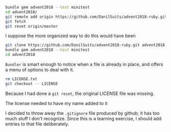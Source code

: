 ```bash
bundle gem advent2018 --test minitest
cd advent2018/
git remote add origin https://github.com/DanilSuits/advent2018-ruby.git
git fetch
git reset origin/master
```

I suppose the more organized way to do this would have been

```bash
git clone https://github.com/DanilSuits/advent2018-ruby.git advent2018
bundle gem advent2018 --test minitest
cd advent2018
```

`Bundler` is smart enough to notice when a file is already in place, and
offers a menu of options to deal with it.

```bash
rm LICENSE.txt
git checkout -- LICENSE
```

Because I had done a `git reset`, the original LICENSE file was missing.

The license needed to have my name added to it

I decided to throw away the `.gitignore` file produced by github; it
has too much stuff I don't recognize.  Since this is a learning exercise,
I should add entries to that file deliberately.

